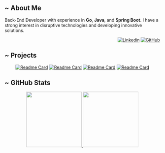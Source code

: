 <!--
<img src="https://github.com/felipemacedo1/felipemacedo1/blob/imagens/banner_cinza_azulado_com_borda%20.gif?raw=true" alt="Banner Felipe Github" style="border-radius: 8px; box-shadow: 0 0 10px rgba(0, 0, 0, 0.2);">
-->
## ~ About Me

Back-End Developer with experience in **Go**, **Java**, and **Spring Boot**. <!-- Enthusiast of **Cloud Computing**, **Cryptography**, and **Blockchain**. -->I have a strong interest in disruptive technologies and developing innovative solutions.
<div align="right">

[![Linkedin](https://img.shields.io/badge/-Felipe_Macedo-blue?style=flat&logo=Linkedin&logoColor=white&link=https://www.linkedin.com/in/felipemacedo1/)](https://www.linkedin.com/in/felipemacedo1/)
[![GitHub](https://img.shields.io/github/followers/felipemacedo1?label=follow&style=social)](https://github.com/felipemacedo1)

</div>

## ~ Projects

<div align="center">

[![Readme Card](https://github-readme-stats.vercel.app/api/pin/?username=felipemacedo1&repo=dev-cloud-challenge&theme=dark&bg_color=0D1117&hide_border=false)](https://github.com/felipemacedo1/dev-cloud-challenge)
[![Readme Card](https://github-readme-stats.vercel.app/api/pin/?username=felipemacedo1&repo=blog_pessoal-spring&theme=dark&bg_color=0D1117&hide_border=false)](https://github.com/felipemacedo1/blog_pessoal-spring)
[![Readme Card](https://github-readme-stats.vercel.app/api/pin/?username=felipemacedo1&repo=JavaBookstore&theme=dark&bg_color=0D1117&hide_border=false)](https://github.com/felipemacedo1/JavaBookstore)
[![Readme Card](https://github-readme-stats.vercel.app/api/pin/?username=felipemacedo1&repo=js-wallet-generator&theme=dark&bg_color=0D1117&hide_border=false)](https://github.com/felipemacedo1/js-wallet-generator)

</div>

## ~ GitHub Stats

<div align="center">
    <a href="https://github.com/felipemacedo1" title="GitHub Stats">
      <img height="180em" src="https://github-readme-stats.vercel.app/api?username=felipemacedo1&theme=dark&bg_color=0D1117&show_icons=true"/>
    </a>
    <a href="https://github.com/felipemacedo1" title="Top Languages">
      <img height="180em" src="https://github-readme-stats.vercel.app/api/top-langs/?username=felipemacedo1&theme=dark&bg_color=0D1117&layout=compact"/>
    </a>  
</div>

####

